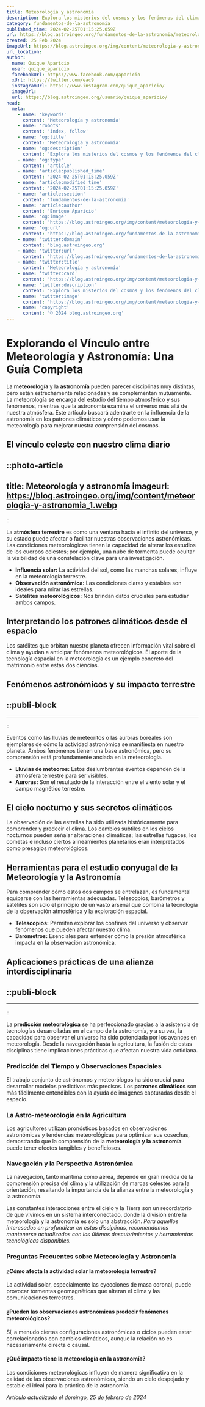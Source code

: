 ```yaml
---
title: Meteorología y astronomía
description: Explora los misterios del cosmos y los fenómenos del clima. Consejos, noticias y curiosidades sobre meteorología y astronomía para aficionados.
category: fundamentos-de-la-astronomia
published_time: 2024-02-25T01:15:25.059Z
url: https://blog.astroingeo.org/fundamentos-de-la-astronomia/meteorologia-y-astronomia
created: 25 Feb 2024
imageUrl: https://blog.astroingeo.org/img/content/meteorologia-y-astronomia_1.webp
url_location:
author:
  name: Quique Aparicio
  user: quique_aparicio
  facebookUrl: https://www.facebook.com/qaparicio
  xUrl: https://twitter.com/eac9
  instagramUrl: https://www.instagram.com/quique_aparicio/
  imageUrl: 
  url: https://blog.astroingeo.org/usuario/quique_aparicio/
head:
  meta:
    - name: 'keywords'
      content: 'Meteorología y astronomía'
    - name: 'robots'
      content: 'index, follow'
    - name: 'og:title'
      content: 'Meteorología y astronomía'
    - name: 'og:description'
      content: 'Explora los misterios del cosmos y los fenómenos del clima. Consejos, noticias y curiosidades sobre meteorología y astronomía para aficionados.'
    - name: 'og:type'
      content: 'article'
    - name: 'article:published_time'
      content: '2024-02-25T01:15:25.059Z'
    - name: 'article:modified_time'
      content: '2024-02-25T01:15:25.059Z'
    - name: 'article:section'
      content: 'fundamentos-de-la-astronomia'
    - name: 'article:author'
      content: 'Enrique Aparicio'
    - name: 'og:image'
      content: 'https://blog.astroingeo.org/img/content/meteorologia-y-astronomia_1.webp'
    - name: 'og:url'
      content: 'https://blog.astroingeo.org/fundamentos-de-la-astronomia/meteorologia-y-astronomia'
    - name: 'twitter:domain'
      content: 'blog.astroingeo.org'
    - name: 'twitter:url'
      content: 'https://blog.astroingeo.org/fundamentos-de-la-astronomia/meteorologia-y-astronomia'
    - name: 'twitter:title'
      content: 'Meteorología y astronomía'
    - name: 'twitter:card'
      content: 'https://blog.astroingeo.org/img/content/meteorologia-y-astronomia_1.webp'
    - name: 'twitter:description'
      content: 'Explora los misterios del cosmos y los fenómenos del clima. Consejos, noticias y curiosidades sobre meteorología y astronomía para aficionados.'
    - name: 'twitter:image'
      content: 'https://blog.astroingeo.org/img/content/meteorologia-y-astronomia_1.webp'
    - name: 'copyright'
      content: '© 2024 blog.astroingeo.org'
---
```

# Explorando el Vínculo entre Meteorología y Astronomía: Una Guía Completa

La **meteorología** y la **astronomía** pueden parecer disciplinas muy distintas, pero están estrechamente relacionadas y se complementan mutuamente. La meteorología se encarga del estudio del tiempo atmosférico y sus fenómenos, mientras que la astronomía examina el universo más allá de nuestra atmósfera. Este artículo buscará adentrarte en la influencia de la astronomía en los patrones climáticos y cómo podemos usar la meteorología para mejorar nuestra comprensión del cosmos.

## El vínculo celeste con nuestro clima diario


::photo-article
---
title: Meteorología y astronomía
imageurl: https://blog.astroingeo.org/img/content/meteorologia-y-astronomia_1.webp
---
::



La **atmósfera terrestre** es como una ventana hacia el infinito del universo, y su estado puede afectar o facilitar nuestras observaciones astronómicas. Las condiciones meteorológicas tienen la capacidad de alterar los estudios de los cuerpos celestes; por ejemplo, una nube de tormenta puede ocultar la visibilidad de una constelación clave para una investigación.

- **Influencia solar:** La actividad del sol, como las manchas solares, influye en la meteorología terrestre.
- **Observación astronómica:** Las condiciones claras y estables son ideales para mirar las estrellas.
- **Satélites meteorológicos:** Nos brindan datos cruciales para estudiar ambos campos.

## Interpretando los patrones climáticos desde el espacio

Los satélites que orbitan nuestro planeta ofrecen información vital sobre el clima y ayudan a anticipar fenómenos meteorológicos. El aporte de la tecnología espacial en la meteorología es un ejemplo concreto del matrimonio entre estas dos ciencias.

## Fenómenos astronómicos y su impacto terrestre


  ::publi-block
  ---
  ---
  ::
  
  

Eventos como las lluvias de meteoritos o las auroras boreales son ejemplares de cómo la actividad astronómica se manifiesta en nuestro planeta. Ambos fenómenos tienen una base astronómica, pero su comprensión está profundamente anclada en la meteorología.

- **Lluvias de meteoros:** Estos deslumbrantes eventos dependen de la atmósfera terrestre para ser visibles.
- **Auroras:** Son el resultado de la interacción entre el viento solar y el campo magnético terrestre.

## El cielo nocturno y sus secretos climáticos

La observación de las estrellas ha sido utilizada históricamente para comprender y predecir el clima. Los cambios subtiles en los cielos nocturnos pueden señalar alteraciones climáticas; las estrellas fugaces, los cometas e incluso ciertos alineamientos planetarios eran interpretados como presagios meteorológicos.

## Herramientas para el estudio conyugal de la Meteorología y la Astronomía

Para comprender cómo estos dos campos se entrelazan, es fundamental equiparse con las herramientas adecuadas. Telescopios, barómetros y satélites son solo el principio de un vasto arsenal que combina la tecnología de la observación atmosférica y la exploración espacial.

- **Telescopios:** Permiten explorar los confines del universo y observar fenómenos que pueden afectar nuestro clima.
- **Barómetros:** Esenciales para entender cómo la presión atmosférica impacta en la observación astronómica.

## Aplicaciones prácticas de una alianza interdisciplinaria


  ::publi-block
  ---
  ---
  ::
  
  

La **predicción meteorológica** se ha perfeccionado gracias a la asistencia de tecnologías desarrolladas en el campo de la astronomía, y a su vez, la capacidad para observar el universo ha sido potenciada por los avances en meteorología. Desde la navegación hasta la agricultura, la fusión de estas disciplinas tiene implicaciones prácticas que afectan nuestra vida cotidiana.

### Predicción del Tiempo y Observaciones Espaciales

El trabajo conjunto de astrónomos y meteorólogos ha sido crucial para desarrollar modelos predictivos más precisos. Los **patrones climáticos** son más fácilmente entendibles con la ayuda de imágenes capturadas desde el espacio.

### La Astro-meteorología en la Agricultura

Los agricultores utilizan pronósticos basados en observaciones astronómicas y tendencias meteorológicas para optimizar sus cosechas, demostrando que la comprensión de la **meteorología y la astronomía** puede tener efectos tangibles y beneficiosos.

### Navegación y la Perspectiva Astronómica

La navegación, tanto marítima como aérea, depende en gran medida de la comprensión precisa del clima y la utilización de marcas celestes para la orientación, resaltando la importancia de la alianza entre la meteorología y la astronomía.

Las constantes interacciones entre el cielo y la Tierra son un recordatorio de que vivimos en un sistema interconectado, donde la división entre la meteorología y la astronomía es solo una abstracción. *Para aquellos interesados en profundizar en estas disciplinas, recomendamos mantenerse actualizados con los últimos descubrimientos y herramientas tecnológicas disponibles.*

### Preguntas Frecuentes sobre Meteorología y Astronomía

#### ¿Cómo afecta la actividad solar la meteorología terrestre?

La actividad solar, especialmente las eyecciones de masa coronal, puede provocar tormentas geomagnéticas que alteran el clima y las comunicaciones terrestres.

#### ¿Pueden las observaciones astronómicas predecir fenómenos meteorológicos?

Sí, a menudo ciertas configuraciones astronómicas o ciclos pueden estar correlacionados con cambios climáticos, aunque la relación no es necesariamente directa o causal.

#### ¿Qué impacto tiene la meteorología en la astronomía?

Las condiciones meteorológicas influyen de manera significativa en la calidad de las observaciones astronómicas, siendo un cielo despejado y estable el ideal para la práctica de la astronomía.

_Artículo actualizado el domingo, 25 de febrero de 2024_